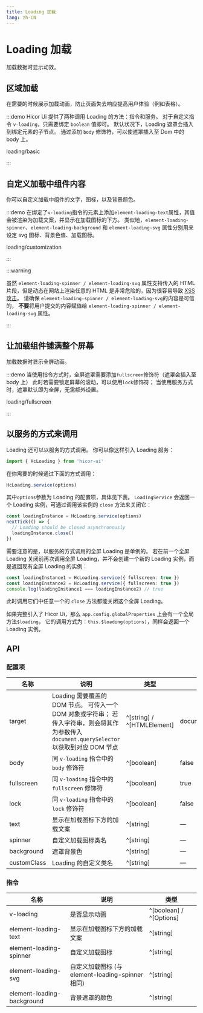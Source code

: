 ```yaml
---
title: Loading 加载
lang: zh-CN
---
```


# Loading 加载

加载数据时显示动效。

## 区域加载

在需要的时候展示加载动画，防止页面失去响应提高用户体验（例如表格）。

:::demo Hicor Ui 提供了两种调用 Loading 的方法：指令和服务。 对于自定义指令 `v-loading`，只需要绑定 `boolean` 值即可。 默认状况下，Loading 遮罩会插入到绑定元素的子节点。 通过添加 `body` 修饰符，可以使遮罩插入至 Dom 中的 body 上。

loading/basic

:::

## 自定义加载中组件内容

你可以自定义加载中组件的文字，图标，以及背景颜色。

:::demo 在绑定了`v-loading`指令的元素上添加`element-loading-text`属性，其值会被渲染为加载文案，并显示在加载图标的下方。 类似地，`element-loading-spinner`、`element-loading-background` 和 `element-loading-svg` 属性分别用来设定 svg 图标、背景色值、加载图标。

loading/customization

:::

:::warning

虽然 `element-loading-spinner / element-loading-svg` 属性支持传入的 HTML 片段，但是动态在网站上渲染任意的 HTML 是非常危险的，因为很容易导致 [XSS 攻击](https://en.wikipedia.org/wiki/Cross-site_scripting)。 请确保 `element-loading-spinner / element-loading-svg`的内容是可信的， **不要**将用户提交的内容赋值给 `element-loading-spinner / element-loading-svg` 属性。

:::

## 让加载组件铺满整个屏幕

加载数据时显示全屏动画。

:::demo 当使用指令方式时，全屏遮罩需要添加`fullscreen`修饰符（遮罩会插入至 body 上） 此时若需要锁定屏幕的滚动，可以使用`lock`修饰符； 当使用服务方式时，遮罩默认即为全屏，无需额外设置。

loading/fullscreen

:::

## 以服务的方式来调用

Loading 还可以以服务的方式调用。 你可以像这样引入 Loading 服务：

```ts
import { HcLoading } from 'hicor-ui'
```

在你需要的时候通过下面的方式调用：

```ts
HcLoading.service(options)
```

其中`options`参数为 Loading 的配置项，具体见下表。 `LoadingService` 会返回一个 Loading 实例，可通过调用该实例的 `close` 方法来关闭它：

```ts
const loadingInstance = HcLoading.service(options)
nextTick(() => {
  // Loading should be closed asynchronously
  loadingInstance.close()
})
```

需要注意的是，以服务的方式调用的全屏 Loading 是单例的。 若在前一个全屏 Loading 关闭前再次调用全屏 Loading，并不会创建一个新的 Loading 实例，而是返回现有全屏 Loading 的实例：

```ts
const loadingInstance1 = HcLoading.service({ fullscreen: true })
const loadingInstance2 = HcLoading.service({ fullscreen: true })
console.log(loadingInstance1 === loadingInstance2) // true
```

此时调用它们中任意一个的 `close` 方法都能关闭这个全屏 Loading。

如果完整引入了 Hicor Ui，那么 `app.config.globalProperties` 上会有一个全局方法`$loading`， 它的调用方式为：`this.$loading(options)`，同样会返回一个 Loading 实例。

## API

### 配置项

| 名称          | 说明                                                                                              | 类型                         | 默认            |
| ----------- | ----------------------------------------------------------------------------------------------- | -------------------------- | ------------- |
| target      | Loading 需要覆盖的 DOM 节点。 可传入一个 DOM 对象或字符串； 若传入字符串，则会将其作为参数传入 `document.querySelector`以获取到对应 DOM 节点 | ^[string] / ^[HTMLElement] | document.body |
| body        | 同 `v-loading` 指令中的 `body` 修饰符                                                                   | ^[boolean]                 | false         |
| fullscreen  | 同 `v-loading` 指令中的 `fullscreen` 修饰符                                                             | ^[boolean]                 | true          |
| lock        | 同 `v-loading` 指令中的 `lock` 修饰符                                                                   | ^[boolean]                 | false         |
| text        | 显示在加载图标下方的加载文案                                                                                  | ^[string]                  | —             |
| spinner     | 自定义加载图标类名                                                                                       | ^[string]                  | —             |
| background  | 遮罩背景色                                                                                           | ^[string]                  | —             |
| customClass | Loading 的自定义类名                                                                                  | ^[string]                  | —             |

### 指令

| 名称                         | 说明                                     | 类型                      |
| -------------------------- | -------------------------------------- | ----------------------- |
| v-loading                  | 是否显示动画                                 | ^[boolean] / ^[Options] |
| element-loading-text       | 显示在加载图标下方的加载文案                         | ^[string]               |
| element-loading-spinner    | 自定义加载图标                                | ^[string]               |
| element-loading-svg        | 自定义加载图标 (与 element-loading-spinner 相同) | ^[string]               |
| element-loading-background | 背景遮罩的颜色                                | ^[string]               |
